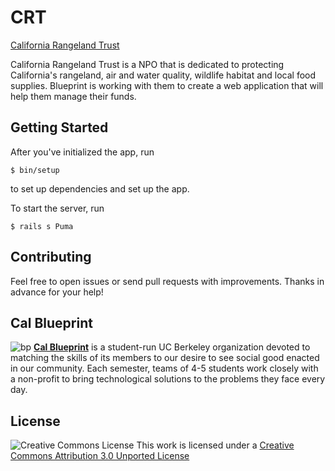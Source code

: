 CRT
===

[California Rangeland Trust](http://www.rangelandtrust.org/)

California Rangeland Trust is a NPO that is dedicated to protecting California's rangeland, air
and water quality, wildlife habitat and local food supplies.  Blueprint is working with them to
create a web application that will help them manage their funds.


Getting Started
---------------

After you've initialized the app, run

    $ bin/setup

to set up dependencies and set up the app.

To start the server, run

    $ rails s Puma


## Contributing

Feel free to open issues or send pull requests with improvements. Thanks in
advance for your help!

## Cal Blueprint
![bp](https://raw.githubusercontent.com/calblueprint/calblueprint.org.old/master/app/assets/images/banner-facebook.png)
**[Cal Blueprint](http://www.calblueprint.org/)** is a student-run UC Berkeley
organization devoted to matching the skills of its members to our desire to see
social good enacted in our community. Each semester, teams of 4-5 students work
closely with a non-profit to bring technological solutions to the problems they
face every day.

## License

![Creative Commons License](http://i.creativecommons.org/l/by/3.0/88x31.png)
This work is licensed under a [Creative Commons Attribution 3.0 Unported
License](http://creativecommons.org/licenses/by/3.0/deed.en_US)

